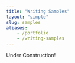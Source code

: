 ```yaml
---
title: "Writing Samples"
layout: "simple"
slug: samples
aliases:
    - /portfolio
    - /writing-samples
---
```


Under Construction!